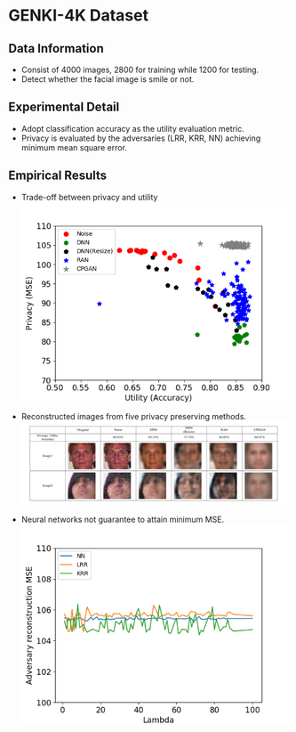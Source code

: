 # GENKI-4K Dataset
## **Data Information**

- Consist of 4000 images, 2800 for training while 1200 for testing.
- Detect whether the facial image is smile or not.

## **Experimental Detail**

- Adopt classification accuracy as the utility evaluation metric.
- Privacy is evaluated by the adversaries (LRR, KRR, NN) 
achieving minimum mean square error.
## **Empirical Results**
- Trade-off between privacy and utility
![image](https://github.com/R06942098/CPGAN/blob/master/GENKI-4K/img/Genki4K_data_final_nonlinear.png)

- Reconstructed images from five privacy preserving methods.
![image](https://github.com/R06942098/CPGAN/blob/master/GENKI-4K/img/img1.png)

- Neural networks not guarantee to attain minimum MSE.
![image](https://github.com/R06942098/CPGAN/blob/master/GENKI-4K/img/mse_comparison_Genki_cpgan.png)
